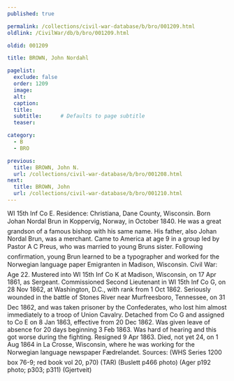 ```yaml
---
published: true

permalink: /collections/civil-war-database/b/bro/001209.html
oldlink: /CivilWar/db/b/bro/001209.html

oldid: 001209

title: BROWN, John Nordahl

pagelist:
  exclude: false
  order: 1209
  image: 
  alt:
  caption:
  title:
  subtitle:      # Defaults to page subtitle
  teaser:

category: 
  - B 
  - BRO

previous:
  title: BROWN, John N.
  url: /collections/civil-war-database/b/bro/001208.html  
next:
  title: BROWN, John
  url: /collections/civil-war-database/b/bro/001210.html   
---
```

WI 15th Inf Co E. Residence: Christiana, Dane County, Wisconsin. Born &#147;Johan Nordal Brun&#148; in Koppervig, Norway, in October 1840. He was a great grandson of a famous bishop with his same name. His father, also Johan Nordal Brun, was a merchant. Came to America at age 9 in a group led by Pastor A C Preus, who was married to young Brun&#146;s sister. Following confirmation, young Brun learned to be a typographer and worked for the Norwegian language paper &#147;Emigranten&#148; in Madison, Wisconsin. Civil War: Age 22. Mustered into WI 15th Inf Co K at Madison, Wisconsin, on 17 Apr 1861, as Sergeant. Commissioned Second Lieutenant in WI 15th Inf Co G, on 28 Nov 1862, at Washington, D.C., with rank from 1 Oct 1862. Seriously wounded in the battle of Stone&#146;s River near Murfreesboro, Tennessee, on 31 Dec 1862, and was taken prisoner by the Confederates, who lost him almost immediately to a troop of Union Cavalry. Detached from Co G and assigned to Co E on 8 Jan 1863, effective from 20 Dec 1862. Was given leave of absence for 20 days beginning 3 Feb 1863. Was hard of hearing and this got worse during the fighting. Resigned 9 Apr 1863. Died, not yet 24, on 1 Aug 1864 in La Crosse, Wisconsin, where he was working for the Norwegian language newspaper &#147;F&aelig;drelandet&#148;. Sources: (WHS Series 1200 box 76-9; red book vol 20, p70) (TAR) (Buslett p466 photo) (Ager p192 photo; p303; p311) (Gjertveit)